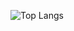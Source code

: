 ![Top Langs](https://github-readme-stats-eight-theta.vercel.app/api/top-langs/?username=jsthibault&layout=compact)
